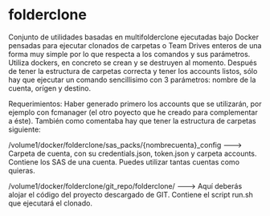 # folderclone

Conjunto de utilidades basadas en multifolderclone ejecutadas bajo Docker pensadas para ejecutar clonados de carpetas o Team Drives enteros de una forma muy simple por lo que respecta a los comandos y sus parámetros. Utiliza dockers, en concreto se crean y se destruyen al momento. Después de tener la estructura de carpetas correcta y tener los accounts listos, sólo hay que ejecutar un comando sencillisimo con 3 parámetros: nombre de la cuenta, orígen y destino.

Requerimientos: Haber generado primero los accounts que se utilizarán, por ejemplo con fcmanager (el otro poyecto que he creado para complementar a éste). También como comentaba hay que tener la estructura de carpetas siguiente:

/volume1/docker/folderclone/sas_packs/{nombrecuenta}_config ---> Carpeta de cuenta, con su credentials.json, token.json y carpeta accounts. Contiene los SAS de una cuenta. Puedes utilizar tantas cuentas como quieras.

/volume1/docker/folderclone/git_repo/folderclone/ ---> Aquí deberás alojar el código del proyecto descargado de GIT. Contiene el script run.sh que ejecutará el clonado.
